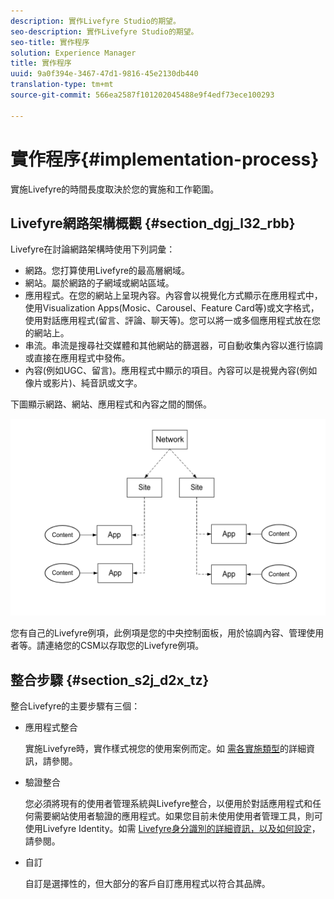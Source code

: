 ```yaml
---
description: 實作Livefyre Studio的期望。
seo-description: 實作Livefyre Studio的期望。
seo-title: 實作程序
solution: Experience Manager
title: 實作程序
uuid: 9a0f394e-3467-47d1-9816-45e2130db440
translation-type: tm+mt
source-git-commit: 566ea2587f101202045488e9f4edf73ece100293

---
```



# 實作程序{#implementation-process}

實施Livefyre的時間長度取決於您的實施和工作範圍。

## Livefyre網路架構概觀 {#section_dgj_l32_rbb}

Livefyre在討論網路架構時使用下列詞彙：

* 網路。您打算使用Livefyre的最高層網域。
* 網站。屬於網路的子網域或網站區域。
* 應用程式。在您的網站上呈現內容。內容會以視覺化方式顯示在應用程式中，使用Visualization Apps(Mosic、Carousel、Feature Card等)或文字格式，使用對話應用程式(留言、評論、聊天等)。您可以將一或多個應用程式放在您的網站上。
* 串流。串流是搜尋社交媒體和其他網站的篩選器，可自動收集內容以進行協調或直接在應用程式中發佈。
* 內容(例如UGC、留言)。應用程式中顯示的項目。內容可以是視覺內容(例如像片或影片)、純音訊或文字。

下圖顯示網路、網站、應用程式和內容之間的關係。

![](assets/network_site_architecture.png)

您有自己的Livefyre例項，此例項是您的中央控制面板，用於協調內容、管理使用者等。請連絡您的CSM以存取您的Livefyre例項。

## 整合步驟 {#section_s2j_d2x_tz}

整合Livefyre的主要步驟有三個：

* 應用程式整合

   實施Livefyre時，實作樣式視您的使用案例而定。如 [需各實施類型](/help/implementation/c-getting-started/c-implementation-process/c-app-integration-types.md#c_app_integration_types)的詳細資訊，請參閱。

* 驗證整合

   您必須將現有的使用者管理系統與Livefyre整合，以便用於對話應用程式和任何需要網站使用者驗證的應用程式。如果您目前未使用使用者管理工具，則可使用Livefyre Identity。如需 [Livefyre身分識別的詳細資訊，以及如何設定](/help/implementation/c-livefyre-identity-comp/c-livefyre-identity-comp.md#c_livefyre_identity)，請參閱。

* 自訂

   自訂是選擇性的，但大部分的客戶自訂應用程式以符合其品牌。

